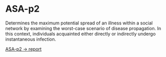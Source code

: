 # ASA-p2

Determines the maximum potential spread of an illness within a social network by examining the worst-case scenario of disease propagation. In this context, individuals acquainted either directly or indirectly undergo instantaneous infection.

[ASA-p2 -> report](https://www.overleaf.com/read/zqyrmfswqxgs#20e546)
